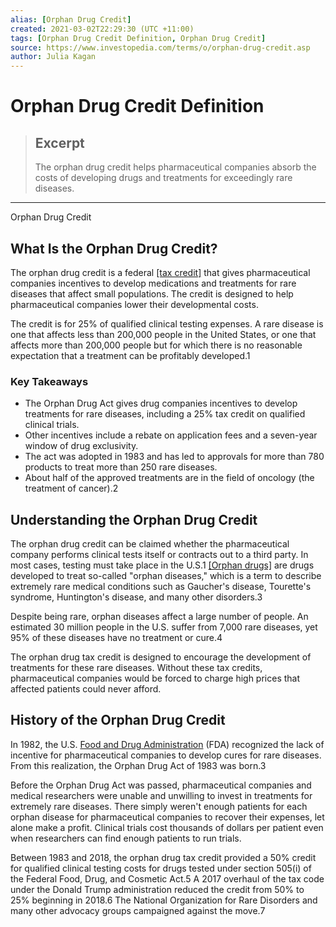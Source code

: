 ```yaml
---
alias: [Orphan Drug Credit]
created: 2021-03-02T22:29:30 (UTC +11:00)
tags: [Orphan Drug Credit Definition, Orphan Drug Credit]
source: https://www.investopedia.com/terms/o/orphan-drug-credit.asp
author: Julia Kagan
---
```


# Orphan Drug Credit Definition

> ## Excerpt
> The orphan drug credit helps pharmaceutical companies absorb the costs of developing drugs and treatments for exceedingly rare diseases.

---

Orphan Drug Credit
## What Is the Orphan Drug Credit?

The orphan drug credit is a federal [[tax credit]](https://www.investopedia.com/terms/t/taxcredit.asp) that gives pharmaceutical companies incentives to develop medications and treatments for rare diseases that affect small populations. The credit is designed to help pharmaceutical companies lower their developmental costs.

The credit is for 25% of qualified clinical testing expenses. A rare disease is one that affects less than 200,000 people in the United States, or one that affects more than 200,000 people but for which there is no reasonable expectation that a treatment can be profitably developed.1

### Key Takeaways

-   The Orphan Drug Act gives drug companies incentives to develop treatments for rare diseases, including a 25% tax credit on qualified clinical trials.
-   Other incentives include a rebate on application fees and a seven-year window of drug exclusivity.
-   The act was adopted in 1983 and has led to approvals for more than 780 products to treat more than 250 rare diseases.
-   About half of the approved treatments are in the field of oncology (the treatment of cancer).2

## Understanding the Orphan Drug Credit

The orphan drug credit can be claimed whether the pharmaceutical company performs clinical tests itself or contracts out to a third party. In most cases, testing must take place in the U.S.1 [[Orphan drugs]](https://www.investopedia.com/ask/answers/06/orphandrugstatus.asp) are drugs developed to treat so-called "orphan diseases," which is a term to describe extremely rare medical conditions such as Gaucher's disease, Tourette's syndrome, Huntington's disease, and many other disorders.3

Despite being rare, orphan diseases affect a large number of people. An estimated 30 million people in the U.S. suffer from 7,000 rare diseases, yet 95% of these diseases have no treatment or cure.4

The orphan drug tax credit is designed to encourage the development of treatments for these rare diseases. Without these tax credits, pharmaceutical companies would be forced to charge high prices that affected patients could never afford.

## History of the Orphan Drug Credit

In 1982, the U.S. [Food and Drug Administration](https://www.investopedia.com/terms/f/fda.asp) (FDA) recognized the lack of incentive for pharmaceutical companies to develop cures for rare diseases. From this realization, the Orphan Drug Act of 1983 was born.3

Before the Orphan Drug Act was passed, pharmaceutical companies and medical researchers were unable and unwilling to invest in treatments for extremely rare diseases. There simply weren't enough patients for each orphan disease for pharmaceutical companies to recover their expenses, let alone make a profit. Clinical trials cost thousands of dollars per patient even when researchers can find enough patients to run trials.

Between 1983 and 2018, the orphan drug tax credit provided a 50% credit for qualified clinical testing costs for drugs tested under section 505(i) of the Federal Food, Drug, and Cosmetic Act.5 A 2017 overhaul of the tax code under the Donald Trump administration reduced the credit from 50% to 25% beginning in 2018.6 The National Organization for Rare Disorders and many other advocacy groups campaigned against the move.7
